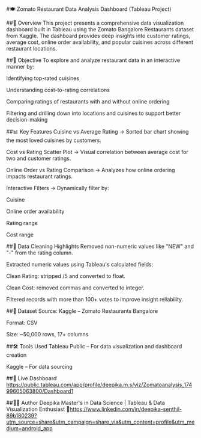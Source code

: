 #🍽️ Zomato Restaurant Data Analysis Dashboard (Tableau Project)

##📌 Overview
This project presents a comprehensive data visualization dashboard built in Tableau using the Zomato Bangalore Restaurants dataset from Kaggle. The dashboard provides deep insights into customer ratings, average cost, online order availability, and popular cuisines across different restaurant locations.

##🎯 Objective
To explore and analyze restaurant data in an interactive manner by:

Identifying top-rated cuisines

Understanding cost-to-rating correlations

Comparing ratings of restaurants with and without online ordering

Filtering and drilling down into locations and cuisines to support better decision-making


##📊 Key Features
Cuisine vs Average Rating
→ Sorted bar chart showing the most loved cuisines by customers.

Cost vs Rating Scatter Plot
→ Visual correlation between average cost for two and customer ratings.

Online Order vs Rating Comparison
→ Analyzes how online ordering impacts restaurant ratings.

Interactive Filters
→ Dynamically filter by:

Cuisine

Online order availability

Rating range

Cost range



##🧹 Data Cleaning Highlights
Removed non-numeric values like "NEW" and "-" from the rating column.

Extracted numeric values using Tableau's calculated fields:

Clean Rating: stripped /5 and converted to float.

Clean Cost: removed commas and converted to integer.

Filtered records with more than 100+ votes to improve insight reliability.



##📁 Dataset
Source: Kaggle – Zomato Restaurants Bangalore

Format: CSV

Size: ~50,000 rows, 17+ columns


##🛠 Tools Used
Tableau Public – For data visualization and dashboard creation

Kaggle – For data sourcing


##🔗 Live Dashboard
https://public.tableau.com/app/profile/deepika.m.s/viz/Zomatoanalysis_17499605063800/Dashboard1



##🙋‍♀️ Author
Deepika
Master's in Data Science | Tableau & Data Visualization Enthusiast
🔗https://www.linkedin.com/in/deepika-senthil-89b180239?utm_source=share&utm_campaign=share_via&utm_content=profile&utm_medium=android_app
